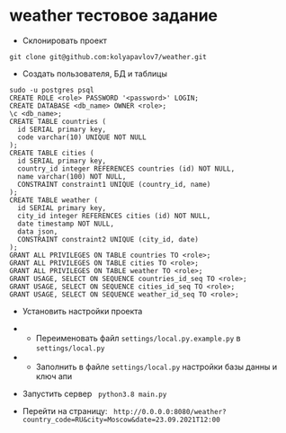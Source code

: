 # weather тестовое задание

- Склонировать проект
```
git clone git@github.com:kolyapavlov7/weather.git
```

- Создать пользователя, БД и таблицы
```
sudo -u postgres psql
CREATE ROLE <role> PASSWORD '<password>' LOGIN;
CREATE DATABASE <db_name> OWNER <role>;
\c <db_name>;
CREATE TABLE countries (
  id SERIAL primary key,
  code varchar(10) UNIQUE NOT NULL
);
CREATE TABLE cities (
  id SERIAL primary key,
  country_id integer REFERENCES countries (id) NOT NULL,
  name varchar(100) NOT NULL,
  CONSTRAINT constraint1 UNIQUE (country_id, name)
);
CREATE TABLE weather (
  id SERIAL primary key,
  city_id integer REFERENCES cities (id) NOT NULL,
  date timestamp NOT NULL,
  data json,
  CONSTRAINT constraint2 UNIQUE (city_id, date)
);
GRANT ALL PRIVILEGES ON TABLE countries TO <role>;
GRANT ALL PRIVILEGES ON TABLE cities TO <role>;
GRANT ALL PRIVILEGES ON TABLE weather TO <role>;
GRANT USAGE, SELECT ON SEQUENCE countries_id_seq TO <role>;
GRANT USAGE, SELECT ON SEQUENCE cities_id_seq TO <role>;
GRANT USAGE, SELECT ON SEQUENCE weather_id_seq TO <role>;
```

- Установить настройки проекта
- - Переименовать файл ```settings/local.py.example.py``` в ```settings/local.py```
- - Заполнить в файле ```settings/local.py``` настройки базы данны и ключ апи

- Запустить сервер
```  python3.8 main.py ```

- Перейти на страницу:
```  http://0.0.0.0:8080/weather?country_code=RU&city=Moscow&date=23.09.2021T12:00 ```
